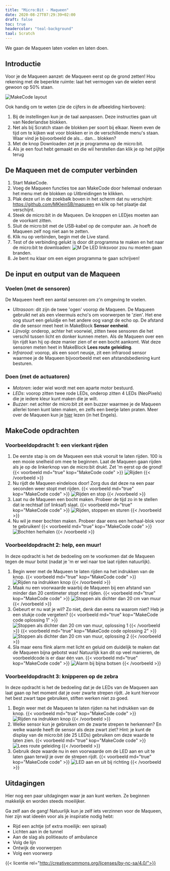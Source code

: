 ```yaml
---
title: "Micro:Bit - Maqueen"
date: 2020-08-27T07:29:39+02:00
draft: false
toc: true
headercolor: "teal-background"
taal: Scratch
---
```


We gaan de Maqueen laten voelen en laten doen.

<!--more-->

## Introductie

Voor je de Maqueen aanzet: de Maqueen eerst op de grond zetten!
Hou rekening met de beperkte ruimte: laat het vermogen van de wielen eerst gewoon op 50% staan.

![MakeCode layout](../img/maqueen/makecode_layout.png)

Ook handig om te weten (zie de cijfers in de afbeelding hierboven):

1. Bij de instellingen kun je de taal aanpassen. Deze instructies gaan uit van Nederlandse blokken.
2. Net als bij Scratch staan de blokken per soort bij elkaar. Neem even de tijd om te kijken wat voor blokken er in de verschillende menu's staan. Waar vind je bijvoorbeeld de als... dan... blokken?
3. Met de knop Downloaden zet je je programma op de micro:bit.
4. Als je een fout hebt gemaakt en die wil herstellen dan klik je op het pijltje terug

## De Maqueen met de computer verbinden

1. Start MakeCode.
2. Voeg de Maqueen functies toe aan MakeCode door helemaal onderaan het menu met de blokken op Uitbreidingen te klikken.
3. Plak deze url in de zoekbalk boven in het scherm dat nu verschijnt: <https://github.com/MKleinSB/maqueen> en klik op het plaatje dat verschijnt.
4. Steek de micro:bit in de Maqueen. De knoppen en LEDjes moeten aan de voorkant zitten.
5. Sluit de micro:bit met de USB-kabel op de computer aan. Je hoeft de Maqueen zelf nog niet aan te zetten.
6. Klik nu op verbinden, begin met de Live stand.
7. Test of de verbinding gelukt is door dit programma te maken en het naar de micro:bit te downloaden:
![M](../img/maqueen/maqueen_left_led.png)
    De LED linksvoor zou nu moeten gaan branden.
8. Je bent nu klaar om een eigen programma te gaan schrijven!

## De input en output van de Maqueen

### Voelen (met de sensoren)

De Maqueen heeft een aantal sensoren om z'n omgeving te voelen.

- _Ultrasoon_: dit zijn de twee 'ogen' voorop de Maqueen. De Maqueen gebruikt net als een vleermuis echo's om voorwerpen te 'zien'. Het ene oog stuurt een geluidje en het andere oog vangt de echo op. De afstand die de sensor meet heet in MakeBlock **Sensor eenheid**.
- _Lijnvolg_: onderop, achter het voorwiel, zitten twee sensoren die het verschil tussen licht en donker kunnen meten. Als de Maqueen over een lijn rijdt kan hij op deze manier zien of er een bocht aankomt. Wat deze sensoren meten heet in MakeBlock **Lees route geleiding**.
- _Infrarood_: voorop, als een soort neusje, zit een infrarood sensor waarmee je de Maqueen bijvoorbeeld met een afstandsbediening kunt besturen.

### Doen (met de actuatoren)

- _Motoren_: ieder wiel wordt met een aparte motor bestuurd.
- _LEDs_: voorop zitten twee rode LEDs, onderop zitten 4 LEDs (NeoPixels) die je iedere kleur kunt maken die je wilt.
- _Buzzer_: net achter de micro:bit zit een buzzer waarmee je de Maqueen allerlei tonen kunt laten maken, en zelfs een beetje laten praten.
Meer over de Maqueen kun je [hier](https://wiki.dfrobot.com/micro:Maqueen_for_micro:bit_SKU:ROB0148-E(ROB0148)#target_7) lezen (in het Engels).

## MakeCode opdrachten

### Voorbeeldopdracht 1: een vierkant rijden

1. De eerste stap is om de Maqueen een stuk vooruit te laten rijden. 100 is een mooie snelheid om mee te beginnen. Laat de Maqueen gaan rijden als je op de linkerknop van de micro:bit drukt. Zet 'm eerst op de grond!
{{< voorbeeld md="true" kop="MakeCode code" >}}
![Rijden](../img/maqueen/maqueen_vierkant01.png)
{{< /voorbeeld >}}
2. Nu rijdt de Maqueen eindeloos door! Zorg dus dat deze na een paar seconden weer stopt met rijden.
{{< voorbeeld md="true" kop="MakeCode code" >}}
![Rijden en stop](../img/maqueen/maqueen_vierkant02.png)
{{< /voorbeeld >}}
3. Laat nu de Maqueen een bocht maken. Probeer de tijd zo in te stellen dat ie rechtsaf (of linksaf) slaat.
{{< voorbeeld md="true" kop="MakeCode code" >}}
![Rijden, stoppen en sturen](../img/maqueen/maqueen_vierkant03.png)
{{< /voorbeeld >}}
4. Nu wil je meer bochten maken. Probeer daar eens een herhaal-blok voor te gebruiken!
{{< voorbeeld md="true" kop="MakeCode code" >}}
![Bochten herhalen](../img/maqueen/maqueen_vierkant04.png)
{{< /voorbeeld >}}

### Voorbeeldopdracht 2: help, een muur!

In deze opdracht is het de bedoeling om te voorkomen dat de Maqueen tegen de muur botst (nadat je 'm er wel naar toe laat rijden natuurlijk).

1. Begin weer met de Maqueen te laten rijden na het indrukken van de knop.
{{< voorbeeld md="true" kop="MakeCode code" >}}
![Rijden na indrukken knop](../img/maqueen/maqueen_muurbots01.png)
{{< /voorbeeld >}}
2. Maak nu een voorwaarde waarbij de Maqueen bij een afstand van minder dan 20 centimeter stopt met rijden.
{{< voorbeeld md="true" kop="MakeCode code" >}}
![Stoppen als dichter dan 20 cm van muur](../img/maqueen/maqueen_muurbots02.png)
{{< /voorbeeld >}}
3. Gebeurt er nu wat je wil? Zo niet, denk dan eens na waarom niet? Heb je een stukje code vergeten?
{{< voorbeeld md="true" kop="MakeCode code oplossing 1" >}}
![Stoppen als dichter dan 20 cm van muur, oplossing 1](../img/maqueen/maqueen_muurbots03a.png)
{{< /voorbeeld >}}
{{< voorbeeld md="true" kop="MakeCode code oplossing 2" >}}
![Stoppen als dichter dan 20 cm van muur, oplossing 2](../img/maqueen/maqueen_muurbots03b.png)
{{< /voorbeeld >}}
4. Sla maar eens flink alarm met licht en geluid om duidelijk te maken dat de Maqueen bijna gebotst was! Natuurlijk kan dit op veel manieren, de voorbeeldcode is er daar één van.
{{< voorbeeld md="true" kop="MakeCode code" >}}
![Alarm bij bijna botsen](../img/maqueen/maqueen_muurbots04.png)
{{< /voorbeeld >}}

### Voorbeeldopdracht 3: knipperen op de zebra

In deze opdracht is het de bedoeling dat je de LEDs van de Maqueen aan laat gaan op het moment dat je over zwarte strepen rijdt. Je kunt hiervoor het best zwart tape gebruiken, stiften werken niet zo goed.

1. Begin weer met de Maqueen te laten rijden na het indrukken van de knop.
{{< voorbeeld md="true" kop="MakeCode code" >}}
![Rijden na indrukken knop](../img/maqueen/maqueen_zebra01.png)
{{< /voorbeeld >}}
2. Welke sensor kun je gebruiken om de zwarte strepen te herkennen? En welke waarde heeft de sensor als deze zwart ziet? Hint: je kunt de display van de micro:bit (de 25 LEDs) gebruiken om deze waarde te laten zien.
{{< voorbeeld md="true" kop="MakeCode code" >}}
![Lees route geleiding](../img/maqueen/maqueen_zebra02.png)
{{< /voorbeeld >}}
3. Gebruik deze waarde nu in een voorwaarde om de LED aan en uit te laten gaan terwijl je over de strepen rijdt.
{{< voorbeeld md="true" kop="MakeCode code" >}}
![LED aan en uit bij richting](../img/maqueen/maqueen_zebra03.png)
{{< /voorbeeld >}}

## Uitdagingen

Hier nog een paar uitdagingen waar je aan kunt werken. Ze beginnen makkelijk en worden steeds moeilijker.

Ga zelf aan de gang! Natuurlijk kun je zelf iets verzinnen voor de Maqueen, hier zijn wat ideeën voor als je inspiratie nodig hebt:

- Rijd een achtje (of extra moeilijk: een spiraal)
- Lichten aan in de tunnel
- Aan de slag als politieauto of ambulance
- Volg de lijn
- Ontwijk de voorwerpen
- Volg een voorwerp

{{< licentie rel="http://creativecommons.org/licenses/by-nc-sa/4.0/">}}
